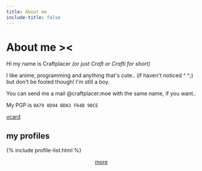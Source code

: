 ```yaml
---
title: About me
include-title: false
---
```


# About me ><

Hi my name is Craftplacer *(or just Craft or Crafti for short)*

I like anime, programming and anything that's cute.. (if haven't noticed ^ ^;) but don't be fooled though! I'm still a boy.

You can send me a mail @craftplacer.moe with the same name, if you want..

My PGP is `9A79 0D94 BDA3 F64B 90CE`

[vcard]()

## my profiles

{% include profile-list.html %}

<p style="text-align:center">
	<a href="/profiles">more</a>
</p>